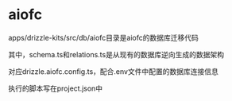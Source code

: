# aiofc

apps/drizzle-kits/src/db/aiofc目录是aiofc的数据库迁移代码

其中，schema.ts和relations.ts是从现有的数据库逆向生成的数据架构

对应drizzle.aiofc.config.ts，配合.env文件中配置的数据库连接信息

执行的脚本写在project.json中
